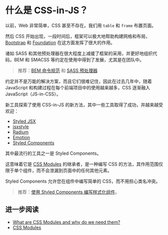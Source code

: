 # 什么是 CSS-in-JS？

以前，Web 非常简单，CSS 甚至不存在。我们用 `table` 和 `frame` 布置页面。

然后 CSS 开始出现，一段时间后，框架可以极大地帮助构建网格和布局，[Bootstrap](https://getbootstrap.com/) 和 [Foundation](https://get.foundation/) 在这方面发挥了很大的作用。

诸如 SASS 和其他预处理器在很大程度上减缓了框架的采用，并更好地组织代码，BEM 和 SMACSS 等约定在使用中得到了发展，尤其是在团队中。

> 推荐：[BEM 命令规范](https://github.com/lio-zero/blog/blob/main/CSS/BEM%20%E5%91%BD%E4%BB%A4%E8%A7%84%E8%8C%83.md) 和 [SASS 预处理器](https://github.com/lio-zero/blog/blob/main/CSS/SASS%20%E9%A2%84%E5%A4%84%E7%90%86%E5%99%A8.md)

约定并不是万能的解决方案，而且它们很难记住，因此在过去几年中，随着 JavaScript 和构建过程在每个前端项目中的使用越来越多，CSS 逐渐融入 JavaScript（JS-in-CSS）。

新工具探索了使用 CSS-in-JS 的新方法，其中一些工具取得了成功，并越来越受欢迎：

- [Styled JSX](https://github.com/vercel/styled-jsx)
- [jsxstyle](https://github.com/jsxstyle/jsxstyle)
- [Radium](https://github.com/FormidableLabs/radium)
- [Emotion](https://github.com/emotion-js/emotion)
- [Styled Components](https://styled-components.com/)

其中最流行的工具之一是 Styled Components。

这意味着它是 [CSS Modules](https://github.com/css-modules/css-modules) 的继承者，是一种编写 CSS 的方法，其作用范围仅限于单个组件，而不会泄漏到页面中的任何其他元素。

Styled Components 允许您在组件中编写简单的 CSS，而不用担心类名冲突。

> 推荐：[使用 Styled Components 编写样式化组件](https://github.com/lio-zero/blog/blob/main/React/%E4%BD%BF%E7%94%A8%20Styled%20Components%20%E7%BC%96%E5%86%99%E6%A0%B7%E5%BC%8F%E5%8C%96%E7%BB%84%E4%BB%B6.md)。

## 进一步阅读

- [What are CSS Modules and why do we need them?](https://css-tricks.com/css-modules-part-1-need/)
- [CSS Modules](https://glenmaddern.com/articles/css-modules)
